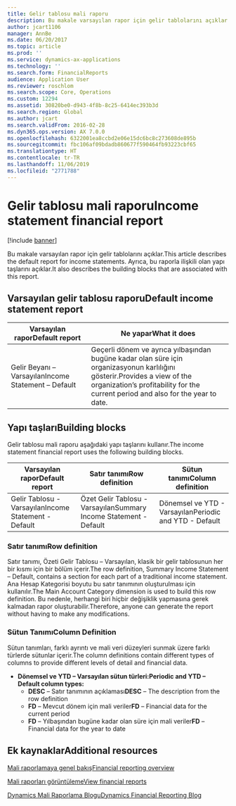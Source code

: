 ```yaml
---
title: Gelir tablosu mali raporu
description: Bu makale varsayılan rapor için gelir tablolarını açıklar. Ayrıca, bu raporla ilişkili olan yapı taşlarını açıklar.
author: jcart1106
manager: AnnBe
ms.date: 06/20/2017
ms.topic: article
ms.prod: ''
ms.service: dynamics-ax-applications
ms.technology: ''
ms.search.form: FinancialReports
audience: Application User
ms.reviewer: roschlom
ms.search.scope: Core, Operations
ms.custom: 12294
ms.assetid: 30820be0-d943-4f8b-8c25-6414ec393b3d
ms.search.region: Global
ms.author: jcart
ms.search.validFrom: 2016-02-28
ms.dyn365.ops.version: AX 7.0.0
ms.openlocfilehash: 6322001ea8ccbd2e06e15dc6bc8c273608de895b
ms.sourcegitcommit: fbc106af09bdadb860677f590464fb93223cbf65
ms.translationtype: HT
ms.contentlocale: tr-TR
ms.lasthandoff: 11/06/2019
ms.locfileid: "2771788"
---
```

# <a name="income-statement-financial-report"></a><span data-ttu-id="d0519-104">Gelir tablosu mali raporu</span><span class="sxs-lookup"><span data-stu-id="d0519-104">Income statement financial report</span></span>

[!include [banner](../includes/banner.md)]

<span data-ttu-id="d0519-105">Bu makale varsayılan rapor için gelir tablolarını açıklar.</span><span class="sxs-lookup"><span data-stu-id="d0519-105">This article describes the default report for income statements.</span></span> <span data-ttu-id="d0519-106">Ayrıca, bu raporla ilişkili olan yapı taşlarını açıklar.</span><span class="sxs-lookup"><span data-stu-id="d0519-106">It also describes the building blocks that are associated with this report.</span></span> 

<a name="default-income-statement-report"></a><span data-ttu-id="d0519-107">Varsayılan gelir tablosu raporu</span><span class="sxs-lookup"><span data-stu-id="d0519-107">Default income statement report</span></span>
-------------------------------

| <span data-ttu-id="d0519-108">Varsayılan rapor</span><span class="sxs-lookup"><span data-stu-id="d0519-108">Default report</span></span>             | <span data-ttu-id="d0519-109">Ne yapar</span><span class="sxs-lookup"><span data-stu-id="d0519-109">What it does</span></span>                                                                                              |
|----------------------------|-----------------------------------------------------------------------------------------------------------|
| <span data-ttu-id="d0519-110">Gelir Beyanı – Varsayılan</span><span class="sxs-lookup"><span data-stu-id="d0519-110">Income Statement – Default</span></span> | <span data-ttu-id="d0519-111">Geçerli dönem ve ayrıca yılbaşından bugüne kadar olan süre için organizasyonun karlılığını gösterir.</span><span class="sxs-lookup"><span data-stu-id="d0519-111">Provides a view of the organization’s profitability for the current period and also for the year to date.</span></span> |

## <a name="building-blocks"></a><span data-ttu-id="d0519-112">Yapı taşları</span><span class="sxs-lookup"><span data-stu-id="d0519-112">Building blocks</span></span>
<span data-ttu-id="d0519-113">Gelir tablosu mali raporu aşağıdaki yapı taşlarını kullanır.</span><span class="sxs-lookup"><span data-stu-id="d0519-113">The income statement financial report uses the following building blocks.</span></span>

| <span data-ttu-id="d0519-114">Varsayılan rapor</span><span class="sxs-lookup"><span data-stu-id="d0519-114">Default report</span></span>             | <span data-ttu-id="d0519-115">Satır tanımı</span><span class="sxs-lookup"><span data-stu-id="d0519-115">Row definition</span></span>                     | <span data-ttu-id="d0519-116">Sütun tanımı</span><span class="sxs-lookup"><span data-stu-id="d0519-116">Column definition</span></span>          |
|----------------------------|------------------------------------|----------------------------|
| <span data-ttu-id="d0519-117">Gelir Tablosu - Varsayılan</span><span class="sxs-lookup"><span data-stu-id="d0519-117">Income Statement - Default</span></span> | <span data-ttu-id="d0519-118">Özet Gelir Tablosu - Varsayılan</span><span class="sxs-lookup"><span data-stu-id="d0519-118">Summary Income Statement - Default</span></span> | <span data-ttu-id="d0519-119">Dönemsel ve YTD - Varsayılan</span><span class="sxs-lookup"><span data-stu-id="d0519-119">Periodic and YTD - Default</span></span> |

### <a name="row-definition"></a><span data-ttu-id="d0519-120">Satır tanımı</span><span class="sxs-lookup"><span data-stu-id="d0519-120">Row definition</span></span>

<span data-ttu-id="d0519-121">Satır tanımı, Özeti Gelir Tablosu – Varsayılan, klasik bir gelir tablosunun her bir kısmı için bir bölüm içerir.</span><span class="sxs-lookup"><span data-stu-id="d0519-121">The row definition, Summary Income Statement – Default, contains a section for each part of a traditional income statement.</span></span> <span data-ttu-id="d0519-122">Ana Hesap Kategorisi boyutu bu satır tanımının oluşturulması için kullanılır.</span><span class="sxs-lookup"><span data-stu-id="d0519-122">The Main Account Category dimension is used to build this row definition.</span></span> <span data-ttu-id="d0519-123">Bu nedenle, herhangi biri hiçbir değişiklik yapmasına gerek kalmadan rapor oluşturabilir.</span><span class="sxs-lookup"><span data-stu-id="d0519-123">Therefore, anyone can generate the report without having to make any modifications.</span></span>

### <a name="column-definition"></a><span data-ttu-id="d0519-124">Sütun Tanımı</span><span class="sxs-lookup"><span data-stu-id="d0519-124">Column Definition</span></span>

<span data-ttu-id="d0519-125">Sütun tanımları, farklı ayrıntı ve mali veri düzeyleri sunmak üzere farklı türlerde sütunlar içerir.</span><span class="sxs-lookup"><span data-stu-id="d0519-125">The column definitions contain different types of columns to provide different levels of detail and financial data.</span></span>

-   <span data-ttu-id="d0519-126">**Dönemsel ve YTD – Varsayılan sütun türleri:**</span><span class="sxs-lookup"><span data-stu-id="d0519-126">**Periodic and YTD – Default column types:**</span></span>
    -   <span data-ttu-id="d0519-127">**DESC** – Satır tanımının açıklaması</span><span class="sxs-lookup"><span data-stu-id="d0519-127">**DESC** – The description from the row definition</span></span>
    -   <span data-ttu-id="d0519-128">**FD** – Mevcut dönem için mali veriler</span><span class="sxs-lookup"><span data-stu-id="d0519-128">**FD** – Financial data for the current period</span></span>
    -   <span data-ttu-id="d0519-129">**FD** – Yılbaşından bugüne kadar olan süre için mali veriler</span><span class="sxs-lookup"><span data-stu-id="d0519-129">**FD** – Financial data for the year to date</span></span>



<a name="additional-resources"></a><span data-ttu-id="d0519-130">Ek kaynaklar</span><span class="sxs-lookup"><span data-stu-id="d0519-130">Additional resources</span></span>
--------

[<span data-ttu-id="d0519-131">Mali raporlamaya genel bakış</span><span class="sxs-lookup"><span data-stu-id="d0519-131">Financial reporting overview</span></span>](financial-reporting-getting-started.md)

[<span data-ttu-id="d0519-132">Mali raporları görüntüleme</span><span class="sxs-lookup"><span data-stu-id="d0519-132">View financial reports</span></span>](view-financial-reports.md)

[<span data-ttu-id="d0519-133">Dynamics Mali Raporlama Blogu</span><span class="sxs-lookup"><span data-stu-id="d0519-133">Dynamics Financial Reporting Blog</span></span>](https://blogs.msdn.com/b/dynamics_financial_reporting/)



